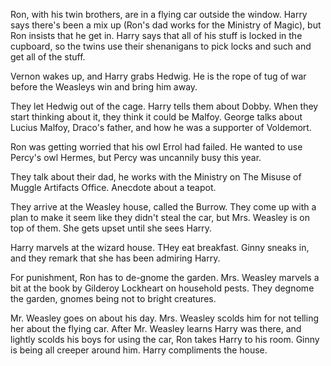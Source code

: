 Ron, with his twin brothers, are in a flying car outside the window. Harry says
there's been a mix up (Ron's dad works for the Ministry of Magic), but Ron
insists that he get in. Harry says that all of his stuff is locked in the
cupboard, so the twins use their shenanigans to pick locks and such and get all
of the stuff.

Vernon wakes up, and Harry grabs Hedwig. He is the rope of tug of war before
the Weasleys win and bring him away.

They let Hedwig out of the cage. Harry tells them about Dobby. When they start
thinking about it, they think it could be Malfoy. George talks about Lucius
Malfoy, Draco's father, and how he was a supporter of Voldemort.

Ron was getting worried that his owl Errol had failed. He wanted to use Percy's
owl Hermes, but Percy was uncannily busy this year.

They talk about their dad, he works with the Ministry on The Misuse of Muggle
Artifacts Office. Anecdote about a teapot.

They arrive at the Weasley house, called the Burrow. They come up with a plan
to make it seem like they didn't steal the car, but Mrs. Weasley is on top of
them. She gets upset until she sees Harry.

Harry marvels at the wizard house. THey eat breakfast. Ginny sneaks in, and
they remark that she has been admiring Harry.

For punishment, Ron has to de-gnome the garden. Mrs. Weasley marvels a bit at
the book by Gilderoy Lockheart on household pests. They degnome the garden,
gnomes being not to bright creatures.

Mr. Weasley goes on about his day. Mrs. Weasley scolds him for not telling her
about the flying car. After Mr. Weasley learns Harry was there, and lightly
scolds his boys for using the car, Ron takes Harry to his room. Ginny is being
all creeper around him. Harry compliments the house.
